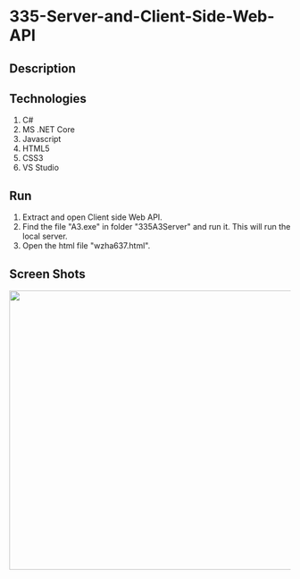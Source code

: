 # 335-Server-and-Client-Side-Web-API

## Description

## Technologies
1. C#
2. MS .NET Core
3. Javascript
4. HTML5
5. CSS3
6. VS Studio
## Run
1. Extract and open Client side Web API.
2. Find the file "A3.exe" in folder "335A3Server" and run it. This will run the local server.
3. Open the html file "wzha637.html".
## Screen Shots
<img src="https://user-images.githubusercontent.com/88303440/197472718-8e0b936e-eac7-4405-bcb2-2c0c1a2e8925.png" width='1000px' height='500px'> </img>
